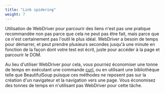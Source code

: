 ```yaml
---
title: "Link spidering"
weight: 7
---
```


Utilisation de WebDriver pour parcourir des liens
n'est pas une pratique recommandée non pas parce que 
cela ne peut pas être fait, mais parce que ce n'est 
certainement pas l'outil le plus idéal.
WebDriver a besoin de temps pour démarrer,
et peut prendre plusieurs secondes jusqu'à une minute
en fonction de la façon dont votre test est écrit,
juste pour accéder à la page et parcourir le DOM.

Au lieu d'utiliser WebDriver pour cela,
vous pourriez économiser une tonne de temps
en exécutant une commande [curl](//curl.haxx.se/),
ou en utilisant une bibliothèque telle que BeautifulSoup
puisque ces méthodes ne reposent pas
sur la création d'un navigateur et la 
navigation vers une page. Vous économisez des 
tonnes de temps en n'utilisant pas WebDriver pour cette tâche.

